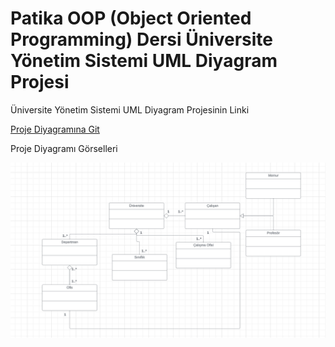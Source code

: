 # Patika OOP (Object Oriented Programming) Dersi Üniversite Yönetim Sistemi UML Diyagram Projesi

Üniversite Yönetim Sistemi UML Diyagram Projesinin Linki

[Proje Diyagramına Git](https://lucid.app/lucidchart/bcf10638-0c76-4954-a832-972cf4065a32/edit?viewport_loc=-180%2C-229%2C2560%2C1184%2C0_0&invitationId=inv_de3577cb-eabe-4d9a-bc18-e70426f7d9f0)

Proje Diyagramı Görselleri

![Proje Görseli](patika_universite_yonetim_sistemi_umldiyagram_projesi_resmi.png)